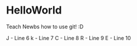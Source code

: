 # HelloWorld
Teach Newbs how to use git! :D

J - Line 6
k - Line 7
C - Line 8
R - Line 9
E - Line 10
